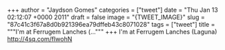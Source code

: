 
+++
author = "Jaydson Gomes"
categories = ["tweet"]
date = "Thu Jan 13 02:12:07 +0000 2011"
draft = false
image = "{TWEET_IMAGE}"
slug = "87c41c3f67a8d0b921396ea79dffeb43c8071028"
tags = ["tweet"]
title = """I'm at Ferrugem Lanches (..."""
+++
I'm at Ferrugem Lanches (Laguna) http://4sq.com/fIwohN
